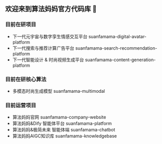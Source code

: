 ## 欢迎来到算法妈妈官方代码库 👋

### 目前在研项目
* 下一代元宇宙与数字孪生情感交互平台 suanfamama-digital-avatar-platform
* 下一代搜索与推荐计算广告平台 suanfamama-search-recommendation-platform
* 下一代智能设计 & 时尚视频生成平台 suanfamama-content-generation-platform

### 目前在研核心算法
* 多模态时尚生成模型 suanfamama-multimodal

### 目前运营项目
* 算法妈妈官网 suanfamama-company-website
* 算法妈妈&Dify 智能体平台 suanfamama-platform
* 算法妈妈&极简未来 智能体端 suanfamama-chatbot
* 算法妈妈AIGC知识库 suanfamama-knowledgebase

<!--

**Here are some ideas to get you started:**

🙋‍♀️ A short introduction - what is your organization all about?
🌈 Contribution guidelines - how can the community get involved?
👩‍💻 Useful resources - where can the community find your docs? Is there anything else the community should know?
🍿 Fun facts - what does your team eat for breakfast?
🧙 Remember, you can do mighty things with the power of [Markdown](https://docs.github.com/github/writing-on-github/getting-started-with-writing-and-formatting-on-github/basic-writing-and-formatting-syntax)
-->
